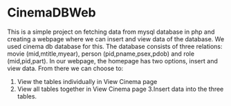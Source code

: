 # CinemaDBWeb

This is a simple project on fetching data from mysql database in php and creating a webpage where we can insert and view data of the database.
We used cinema db database for this.
The database consists of three relations: movie (mid,mtitle,myear), person (pid,pname,psex,pdob) and role (mid,pid,part).
In our webpage, the homepage has two options, insert and view data. From there we can choose to:
1. View the tables individually in View Cinema page
2. View all tables together in View Cinema page
3.Insert data into the three tables.
